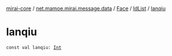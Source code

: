 [mirai-core](../../../index.md) / [net.mamoe.mirai.message.data](../../index.md) / [Face](../index.md) / [IdList](index.md) / [lanqiu](./lanqiu.md)

# lanqiu

`const val lanqiu: `[`Int`](https://kotlinlang.org/api/latest/jvm/stdlib/kotlin/-int/index.html)